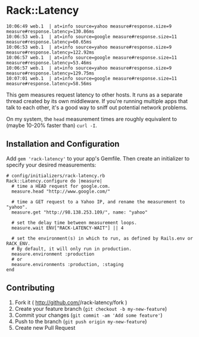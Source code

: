 # Rack::Latency

```
10:06:49 web.1  | at=info source=yahoo measure#response.size=9 measure#response.latency=130.86ms
10:06:53 web.1  | at=info source=google measure#response.size=11 measure#response.latency=60.65ms
10:06:53 web.1  | at=info source=yahoo measure#response.size=9 measure#response.latency=122.92ms
10:06:57 web.1  | at=info source=google measure#response.size=11 measure#response.latency=53.46ms
10:06:57 web.1  | at=info source=yahoo measure#response.size=9 measure#response.latency=129.75ms
10:07:01 web.1  | at=info source=google measure#response.size=11 measure#response.latency=58.56ms
```

This gem measures request latency to other hosts. It runs as a separate thread created by its own middleware. If you're running multiple apps that talk to each other, it's a good way to sniff out potential network problems.

On my system, the `head`  measurement times are roughly equivalent to (maybe 10-20% faster than) `curl -I`.

## Installation and Configuration

Add `gem 'rack-latency'` to your app's Gemfile. Then create an initializer to specify your desired measurements:

```
# config/initializers/rack-latency.rb
Rack::Latency.configure do |measure|
  # time a HEAD request for google.com.
  measure.head "http://www.google.com/" 

  # time a GET request to a Yahoo IP, and rename the measurement to "yahoo".
  measure.get "http://98.138.253.109/", name: "yahoo" 

  # set the delay time between measurement loops.
  measure.wait ENV["RACK-LATENCY-WAIT"] || 4

  # set the environment(s) in which to run, as defined by Rails.env or RACK_ENV.
  # By default, it will only run in production.
  measure.environment :production
  # or
  measure.environments :production, :staging
end

```

## Contributing

1. Fork it ( http://github.com/<my-github-username>/rack-latency/fork )
2. Create your feature branch (`git checkout -b my-new-feature`)
3. Commit your changes (`git commit -am 'Add some feature'`)
4. Push to the branch (`git push origin my-new-feature`)
5. Create new Pull Request
